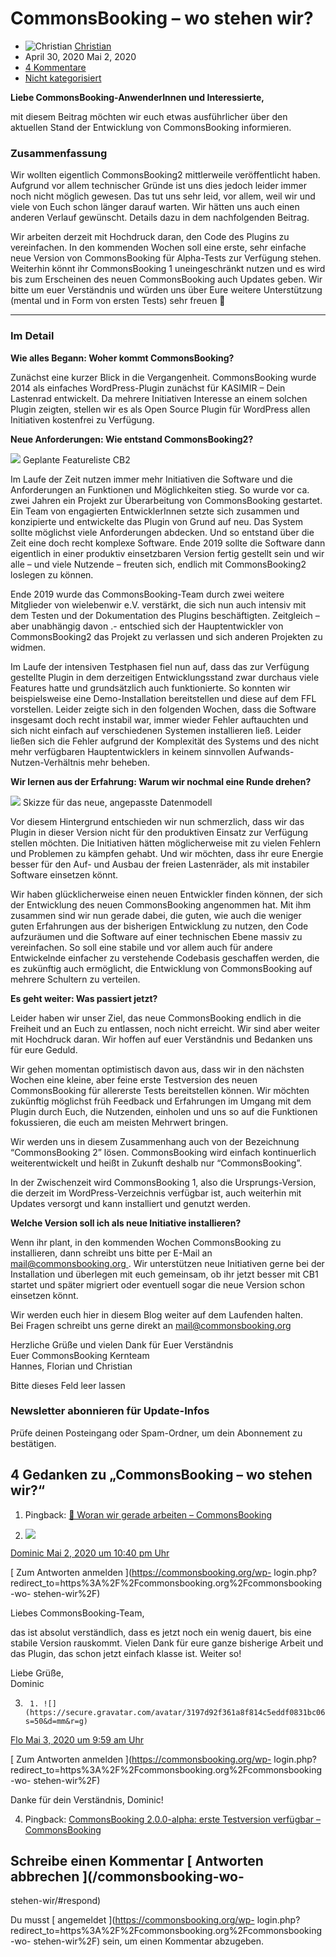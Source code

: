 #  CommonsBooking – wo stehen wir?

  * ![Christian](https://secure.gravatar.com/avatar/5462d5dff9a924a1889b63480890a221?s=20&d=mm&r=g) [ Christian ](https://commonsbooking.org/author/christian/ "Beiträge von Christian")
  * April 30, 2020  Mai 2, 2020 
  * [ 4 Kommentare ](https://commonsbooking.org/commonsbooking-wo-stehen-wir/#comments)
  * [ Nicht kategorisiert ](https://commonsbooking.org/category/nicht-kategorisiert-de/)

**Liebe CommonsBooking-AnwenderInnen und Interessierte,**

mit diesem Beitrag möchten wir euch etwas ausführlicher über den aktuellen
Stand der Entwicklung von CommonsBooking informieren.

###  **Zusammenfassung**

Wir wollten eigentlich CommonsBooking2 mittlerweile veröffentlicht haben.
Aufgrund vor allem technischer Gründe ist uns dies jedoch leider immer noch
nicht möglich gewesen. Das tut uns sehr leid, vor allem, weil wir und viele
von Euch schon länger darauf warten. Wir hätten uns auch einen anderen Verlauf
gewünscht. Details dazu in dem nachfolgenden Beitrag.

Wir arbeiten derzeit mit Hochdruck daran, den Code des Plugins zu
vereinfachen. In den kommenden Wochen soll eine erste, sehr einfache neue
Version von CommonsBooking für Alpha-Tests zur Verfügung stehen. Weiterhin
könnt ihr CommonsBooking 1 uneingeschränkt nutzen und es wird bis zum
Erscheinen des neuen CommonsBooking auch Updates geben. Wir bitte um euer
Verständnis und würden uns über Eure weitere Unterstützung (mental und in Form
von ersten Tests) sehr freuen 🙂

* * *

###  Im Detail

**Wie alles Begann: Woher kommt CommonsBooking?**

Zunächst eine kurzer Blick in die Vergangenheit. CommonsBooking wurde 2014 als
einfaches WordPress-Plugin zunächst für KASIMIR – Dein Lastenrad entwickelt.
Da mehrere Initiativen Interesse an einem solchen Plugin zeigten, stellen wir
es als Open Source Plugin für WordPress allen Initiativen kostenfrei zu
Verfügung.

**Neue Anforderungen: Wie entstand CommonsBooking2?**

![](https://commonsbooking.org/wp-content/uploads/2020/04/image-1-300x159.png)
Geplante Featureliste CB2

Im Laufe der Zeit nutzen immer mehr Initiativen die Software und die
Anforderungen an Funktionen und Möglichkeiten stieg. So wurde vor ca. zwei
Jahren ein Projekt zur Überarbeitung von CommonsBooking gestartet. Ein Team
von engagierten EntwicklerInnen setzte sich zusammen und konzipierte und
entwickelte das Plugin von Grund auf neu. Das System sollte möglichst viele
Anforderungen abdecken. Und so entstand über die Zeit eine doch recht komplexe
Software. Ende 2019 sollte die Software dann eigentlich in einer produktiv
einsetzbaren Version fertig gestellt sein und wir alle – und viele Nutzende –
freuten sich, endlich mit CommonsBooking2 loslegen zu können.

Ende 2019 wurde das CommonsBooking-Team durch zwei weitere Mitglieder von
wielebenwir e.V. verstärkt, die sich nun auch intensiv mit dem Testen und der
Dokumentation des Plugins beschäftigten. Zeitgleich – aber unabhängig davon .-
entschied sich der Hauptentwickler von CommonsBooking2 das Projekt zu
verlassen und sich anderen Projekten zu widmen.

Im Laufe der intensiven Testphasen fiel nun auf, dass das zur Verfügung
gestellte Plugin in dem derzeitigen Entwicklungsstand zwar durchaus viele
Features hatte und grundsätzlich auch funktionierte. So konnten wir
beispielsweise eine Demo-Installation bereitstellen und diese auf dem FFL
vorstellen. Leider zeigte sich in den folgenden Wochen, dass die Software
insgesamt doch recht instabil war, immer wieder Fehler auftauchten und sich
nicht einfach auf verschiedenen Systemen installieren ließ. Leider ließen sich
die Fehler aufgrund der Komplexität des Systems und des nicht mehr verfügbaren
Hauptentwicklers in keinem sinnvollen Aufwands-Nutzen-Verhältnis mehr beheben.

**Wir lernen aus der Erfahrung: Warum wir nochmal eine Runde drehen?**

![](https://commonsbooking.org/wp-content/uploads/2020/04/image-300x174.png)
Skizze für das neue, angepasste Datenmodell

Vor diesem Hintergrund entschieden wir nun schmerzlich, dass wir das Plugin in
dieser Version nicht für den produktiven Einsatz zur Verfügung stellen
möchten. Die Initiativen hätten möglicherweise mit zu vielen Fehlern und
Problemen zu kämpfen gehabt. Und wir möchten, dass ihr eure Energie besser für
den Auf- und Ausbau der freien Lastenräder, als mit instabiler Software
einsetzen könnt.

Wir haben glücklicherweise einen neuen Entwickler finden können, der sich der
Entwicklung des neuen CommonsBooking angenommen hat. Mit ihm zusammen sind wir
nun gerade dabei, die guten, wie auch die weniger guten Erfahrungen aus der
bisherigen Entwicklung zu nutzen, den Code aufzuräumen und die Software auf
einer technischen Ebene massiv zu vereinfachen. So soll eine stabile und vor
allem auch für andere Entwickelnde einfacher zu verstehende Codebasis
geschaffen werden, die es zukünftig auch ermöglicht, die Entwicklung von
CommonsBooking auf mehrere Schultern zu verteilen.

**Es geht weiter: Was passiert jetzt?**

Leider haben wir unser Ziel, das neue CommonsBooking endlich in die Freiheit
und an Euch zu entlassen, noch nicht erreicht. Wir sind aber weiter mit
Hochdruck daran. Wir hoffen auf euer Verständnis und Bedanken uns für eure
Geduld.

Wir gehen momentan optimistisch davon aus, dass wir in den nächsten Wochen
eine kleine, aber feine erste Testversion des neuen CommonsBooking für
allererste Tests bereitstellen können. Wir möchten zukünftig möglichst früh
Feedback und Erfahrungen im Umgang mit dem Plugin durch Euch, die Nutzenden,
einholen und uns so auf die Funktionen fokussieren, die euch am meisten
Mehrwert bringen.

Wir werden uns in diesem Zusammenhang auch von der Bezeichnung “CommonsBooking
2” lösen. CommonsBooking wird einfach kontinuerlich weiterentwickelt und heißt
in Zukunft deshalb nur “CommonsBooking”.

In der Zwischenzeit wird CommonsBooking 1, also die Ursprungs-Version, die
derzeit im WordPress-Verzeichnis verfügbar ist, auch weiterhin mit Updates
versorgt und kann installiert und genutzt werden.

**Welche Version soll ich als neue Initiative installieren?**

Wenn ihr plant, in den kommenden Wochen CommonsBooking zu installieren, dann
schreibt uns bitte per E-Mail an [ mail@commonsbooking.org
](mailto:mail@commonsbooking.org) . Wir unterstützen neue Initiativen gerne
bei der Installation und überlegen mit euch gemeinsam, ob ihr jetzt besser mit
CB1 startet und später migriert oder eventuell sogar die neue Version schon
einsetzen könnt.

Wir werden euch hier in diesem Blog weiter auf dem Laufenden halten.  
Bei Fragen schreibt uns gerne direkt an [ mail@commonsbooking.org
](mailto:mail@commonsbooking.org)

Herzliche Grüße und vielen Dank für Euer Verständnis  
Euer CommonsBooking Kernteam  
Hannes, Florian und Christian  

Bitte dieses Feld leer lassen

###  Newsletter abonnieren für Update-Infos

Prüfe deinen Posteingang oder Spam-Ordner, um dein Abonnement zu bestätigen.

##  4 Gedanken zu „CommonsBooking – wo stehen wir?“

  1. Pingback: [ 🚀 Woran wir gerade arbeiten – CommonsBooking ](https://commonsbooking.org/%f0%9f%9a%80-woran-wir-arbeiten/)

  2. ![](https://secure.gravatar.com/avatar/474021014f046fb178a9ab26843f4d70?s=50&d=mm&r=g)

[ Dominic ](https://www.inspeyered.de) [ Mai 2, 2020 um 10:40 pm Uhr
](https://commonsbooking.org/commonsbooking-wo-stehen-wir/#comment-7)

[ Zum Antworten anmelden ](https://commonsbooking.org/wp-
login.php?redirect_to=https%3A%2F%2Fcommonsbooking.org%2Fcommonsbooking-wo-
stehen-wir%2F)

Liebes CommonsBooking-Team,

das ist absolut verständlich, dass es jetzt noch ein wenig dauert, bis eine
stabile Version rauskommt. Vielen Dank für eure ganze bisherige Arbeit und das
Plugin, das schon jetzt einfach klasse ist. Weiter so!

Liebe Grüße,  
Dominic

  3.      1. ![](https://secure.gravatar.com/avatar/3197d92f361a8f814c5eddf0831bc06b?s=50&d=mm&r=g)

[ Flo ](http://www.fleg.de) [ Mai 3, 2020 um 9:59 am Uhr
](https://commonsbooking.org/commonsbooking-wo-stehen-wir/#comment-8)

[ Zum Antworten anmelden ](https://commonsbooking.org/wp-
login.php?redirect_to=https%3A%2F%2Fcommonsbooking.org%2Fcommonsbooking-wo-
stehen-wir%2F)

Danke für dein Verständnis, Dominic!

  4. Pingback: [ CommonsBooking 2.0.0-alpha: erste Testversion verfügbar – CommonsBooking ](https://commonsbooking.org/commonsbooking-2-0-0-alpha-erste-testversion-verfuegbar/)

##  Schreibe einen Kommentar  [ Antworten abbrechen ](/commonsbooking-wo-
stehen-wir/#respond)

Du musst [ angemeldet ](https://commonsbooking.org/wp-
login.php?redirect_to=https%3A%2F%2Fcommonsbooking.org%2Fcommonsbooking-wo-
stehen-wir%2F) sein, um einen Kommentar abzugeben.


